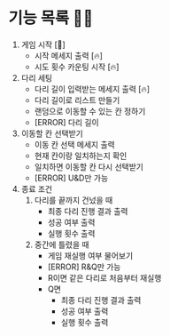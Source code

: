 # 기능 목록 🌟🔥
1. 게임 시작 [🌟]
   - 시작 메세지 출력 [🔥]
   - 시도 횟수 카운팅 시작 [🔥]
2. 다리 세팅
   - 다리 길이 입력받는 메세지 출력 [🔥]
   - 다리 길이로 리스트 만들기
   - 랜덤으로 이동할 수 있는 칸 정하기
   - [ERROR] 다리 길이
3. 이동할 칸 선택받기
   - 이동 칸 선택 메세지 출력
   - 현재 칸이랑 일치하는지 확인
   - 일치하면 이동할 칸 다시 선택받기
   - [ERROR] U&D만 가능
5. 종료 조건
   1. 다리를 끝까지 건넜을 때
      - 최종 다리 진행 결과 출력
      - 성공 여부 출력
      - 실행 횟수 출력
   2. 중간에 틀렸을 때
      - 게임 재실행 여부 물어보기
      - [ERROR] R&Q만 가능
      - R이면 같은 다리로 처음부터 재실행
      - Q면
        - 최종 다리 진행 결과 출력
        - 성공 여부 출력
        - 실행 횟수 출력